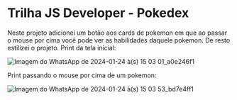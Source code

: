 # Trilha JS Developer - Pokedex

Neste projeto adicionei um botão aos cards de pokemon em que ao passar o mouse por cima você pode ver as habilidades daquele pokemon. De resto estilizei o projeto.
Print da tela inicial:

![Imagem do WhatsApp de 2024-01-24 à(s) 15 03 01_a0e246f1](https://github.com/MaOtg/js-developer-pokedex/assets/79218443/50aed44e-8164-40a7-86b0-f643be66c416)

Print passando o mouse por cima de um pokemon:

![Imagem do WhatsApp de 2024-01-24 à(s) 15 03 53_bd7e4ff1](https://github.com/MaOtg/js-developer-pokedex/assets/79218443/4b424724-2e57-45bf-a784-2ddf2e85b0cd)
